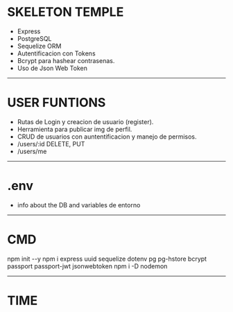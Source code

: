 # SKELETON TEMPLE
- Express
- PostgreSQL
- Sequelize ORM
- Autentificacion con Tokens
- Bcrypt para hashear contrasenas.
- Uso de Json Web Token

---

 # USER FUNTIONS
- Rutas de Login y creacion de usuario (register).
- Herramienta para publicar img de perfil.
- CRUD de usuarios con auntentificacion y manejo de permisos.
- /users/:id DELETE, PUT
- /users/me

---

# .env
- info about the DB and variables de entorno

---

# CMD
npm init --y
npm i express uuid sequelize dotenv pg pg-hstore bcrypt passport passport-jwt jsonwebtoken
npm i -D nodemon

 ---

# TIME
